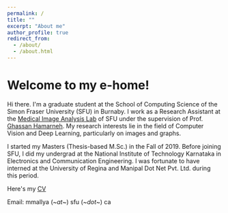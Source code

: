 ```yaml
---
permalink: /
title: ""
excerpt: "About me"
author_profile: true
redirect_from: 
  - /about/
  - /about.html
---
```


Welcome to my e-home!
=====

Hi there. I'm a graduate student at the School of Computing Science of the Simon Fraser University (SFU) in Burnaby. I work as a Research Assistant at the [Medical Image Analysis Lab](https://www.medicalimageanalysis.com/) of SFU under the supervision of Prof. [Ghassan Hamarneh](https://scholar.google.com/citations?user=61DdlkAAAAAJ). My research interests lie in the field of Computer Vision and Deep Learning, particularly on images and graphs.

I started my Masters (Thesis-based M.Sc.) in the Fall of 2019. Before joining SFU, I did my undergrad at the National Institute of Technology Karnataka in Electronics and Communication Engineering. I was fortunate to have interned at the University of Regina and Manipal Dot Net Pvt. Ltd. during this period. 

Here's my [CV](https://drive.google.com/file/d/1LMkNtMOzZLP2n4njvQaKbK1m7WfPHjnA/view?usp=sharing) 

Email: mmallya (~_at_~) sfu (~_dot_~) ca




